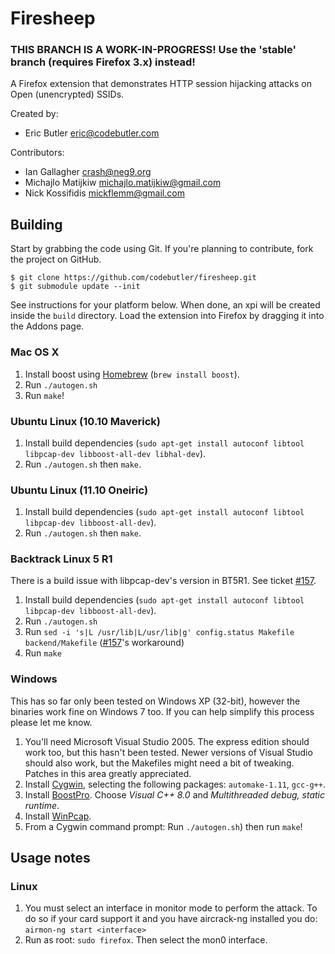 # Firesheep

### **THIS BRANCH IS A WORK-IN-PROGRESS! Use the 'stable' branch (requires Firefox 3.x) instead!**

A Firefox extension that demonstrates HTTP session hijacking attacks on Open (unencrypted) SSIDs.

Created by: 

  * Eric Butler <eric@codebutler.com>

Contributors:

  * Ian Gallagher <crash@neg9.org>
  * Michajlo Matijkiw <michajlo.matijkiw@gmail.com>
  * Nick Kossifidis <mickflemm@gmail.com>

## Building

Start by grabbing the code using Git. If you're planning to contribute, fork the project on GitHub.

    $ git clone https://github.com/codebutler/firesheep.git
    $ git submodule update --init

See instructions for your platform below. When done, an xpi will be created inside the `build` directory. Load the extension into Firefox by dragging it into the Addons page.

### Mac OS X

1. Install boost using [Homebrew][1] (`brew install boost`).
2. Run `./autogen.sh`
3. Run `make`!

### Ubuntu Linux (10.10 Maverick)

1. Install build dependencies (`sudo apt-get install autoconf libtool libpcap-dev libboost-all-dev libhal-dev`).
2. Run `./autogen.sh` then `make`.

### Ubuntu Linux (11.10 Oneiric)

1. Install build dependencies (`sudo apt-get install autoconf libtool libpcap-dev libboost-all-dev`).
2. Run `./autogen.sh` then `make`.

### Backtrack Linux 5 R1

There is a build issue with libpcap-dev's version in BT5R1. See ticket [#157][7].

1. Install build dependencies (`sudo apt-get install autoconf libtool libpcap-dev libboost-all-dev`).
2. Run `./autogen.sh` 
3. Run `sed -i 's|L /usr/lib|L/usr/lib|g' config.status Makefile backend/Makefile` ([#157][7]'s workaround)
4. Run `make`

### Windows

This has so far only been tested on Windows XP (32-bit), however the binaries work fine on Windows 7 too. If you can help simplify this process please let me know.

1. You'll need Microsoft Visual Studio 2005. The express edition should work too, but this hasn't been tested. Newer versions of Visual Studio should also work, but the Makefiles might need a bit of tweaking. Patches in this area greatly appreciated.
2. Install [Cygwin][3], selecting the following packages: `automake-1.11`, `gcc-g++`.
3. Install [BoostPro][4]. Choose *Visual C++ 8.0* and *Multithreaded debug, static runtime*.
4. Install [WinPcap][6].
5. From a Cygwin command prompt: Run `./autogen.sh`) then run `make`!

## Usage notes

### Linux

1. You must select an interface in monitor mode to perform the attack.
To do so if your card support it and you have aircrack-ng installed you do:
`airmon-ng start <interface>`
2. Run as root: `sudo firefox`. Then select the mon0 interface.

[1]: http://mxcl.github.com/homebrew/
[3]: http://www.cygwin.com/
[4]: http://www.boostpro.com/download/
[5]: http://en.wikipedia.org/wiki/Promiscuous_mode
[6]: http://www.winpcap.org/install/default.htm
[7]: https://github.com/codebutler/firesheep/issues/157
